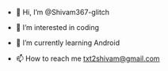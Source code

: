 - 👋 Hi, I’m @Shivam367-glitch
- 👀 I’m interested in coding
- 🌱 I’m currently learning Android


- 📫 How to reach me txt2shivam@gmail.com

<!---
Shivam367-glitch/Shivam367-glitch is a ✨ special ✨ repository because its `README.md` (this file) appears on your GitHub profile.
You can click the Preview link to take a look at your changes.
--->
